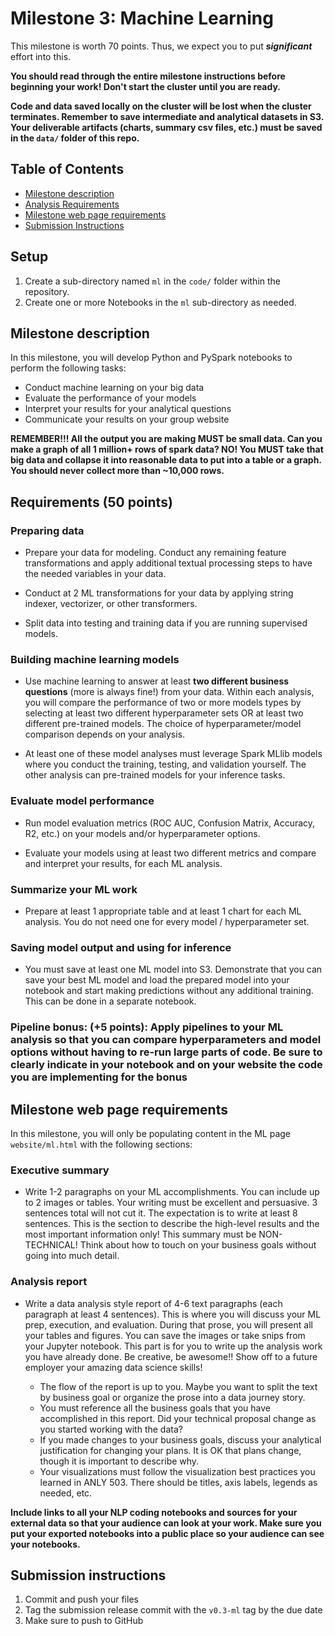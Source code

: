 # Milestone 3: Machine Learning

This milestone is worth 70 points. Thus, we expect you to put ***significant*** effort into this. 

**You should read through the entire milestone instructions before beginning your work! Don't start the cluster until you are ready.**

**Code and data saved locally on the cluster will be lost when the cluster terminates. Remember to save intermediate and analytical datasets in S3. Your deliverable artifacts (charts, summary csv files, etc.) must be saved in the `data/` folder of this repo.**

## Table of Contents

- [Milestone description](#milestone-description)
- [Analysis Requirements](#requirements-50-points)
- [Milestone web page requirements](#milestone-web-page-requirements)
- [Submission Instructions](#submission-instructions)

## Setup

1. Create a sub-directory named `ml` in the `code/` folder within the repository.
1. Create one or more Notebooks in the `ml` sub-directory as needed.

## Milestone description

In this milestone, you will develop Python and PySpark notebooks to perform the following tasks:

* Conduct machine learning on your big data
* Evaluate the performance of your models
* Interpret your results for your analytical questions
* Communicate your results on your group website

**REMEMBER!!! All the output you are making MUST be small data. Can you make a graph of all 1 million+ rows of spark data? NO! You MUST take that big data and collapse it into reasonable data to put into a table or a graph. You should never collect more than ~10,000 rows.**

## Requirements (50 points)

### Preparing data

-   Prepare your data for modeling. Conduct any remaining feature transformations and apply additional textual processing steps to have the needed variables in your data.

-   Conduct at 2 ML transformations for your data by applying string indexer, vectorizer, or other transformers.

-   Split data into testing and training data if you are running supervised models.

### Building machine learning models

-   Use machine learning to answer at least **two different business questions** (more is always fine!) from your data. Within each analysis, you will compare the performance of two or more models types by selecting at least two different hyperparameter sets OR at least two different pre-trained models. The choice of hyperparameter/model comparison depends on your analysis.
  
- At least one of these model analyses must leverage Spark MLlib models where you conduct the training, testing, and validation yourself. The other analysis can pre-trained models for your inference tasks.
  
### Evaluate model performance

- Run model evaluation metrics (ROC AUC, Confusion Matrix, Accuracy, R2, etc.) on your models and/or hyperparameter options.
  
- Evaluate your models using at least two different metrics and compare and interpret your results, for each ML analysis.
  
### Summarize your ML work

- Prepare at least 1 appropriate table and at least 1 chart for each ML analysis. You do not need one for every model / hyperparameter set.

### Saving model output and using for inference

- You must save at least one ML model into S3. Demonstrate that you can save your best ML model and load the prepared model into your notebook and start making predictions without any additional training. This can be done in a separate notebook.

### Pipeline bonus: **(+5 points)**: Apply pipelines to your ML analysis so that you can compare hyperparameters and model options without having to re-run large parts of code. Be sure to clearly indicate in your notebook and on your website the code you are implementing for the bonus

## Milestone web page requirements

In this milestone, you will only be populating content in the ML page `website/ml.html` with the following sections:

### Executive summary

* Write 1-2 paragraphs on your ML accomplishments. You can include up to 2 images or tables. Your writing must be excellent and persuasive. 3 sentences total will not cut it. The expectation is to write at least 8 sentences. This is the section to describe the high-level results and the most important information only! This summary must be NON-TECHNICAL! Think about how to touch on your business goals without going into much detail.
  
### Analysis report

* Write a data analysis style report of 4-6 text paragraphs (each paragraph at least 4 sentences). This is where you will discuss your ML prep, execution, and evaluation. During that prose, you will present all your tables and figures. You can save the images or take snips from your Jupyter notebook. This part is for you to write up the analysis work you have already done. Be creative, be awesome!! Show off to a future employer your amazing data science skills!

    * The flow of the report is up to you. Maybe you want to split the text by business goal or organize the prose into a data journey story.
    * You must reference all the business goals that you have accomplished in this report. Did your technical proposal change as you started working with the data?
    * If you made changes to your business goals, discuss your analytical justification for changing your plans. It is OK that plans change, though it is important to describe why.
    * Your visualizations must follow the visualization best practices you learned in ANLY 503. There should be titles, axis labels, legends as needed, etc.

**Include links to all your NLP coding notebooks and sources for your external data so that your audience can look at your work. Make sure you put your exported notebooks into a public place so your audience can see your notebooks.**

## Submission instructions

1. Commit and push your files
1. Tag the submission release commit with the `v0.3-ml` tag by the due date
1. Make sure to push to GitHub
